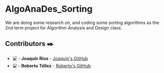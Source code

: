 # AlgoAnaDes_Sorting

We are doing some research on, and coding some sorting algorithms as the 2nd term project for Algorithm Analysis and Design class.

## Contributors :black_nib:

* *:computer:* - **Joaquín Ríos** - [Joaquín's GitHub](https://github.com/joaquinrios)
* *:computer:* - **Roberto Téllez** - [Roberto's GitHub](https://github.com/r7perezyera)
